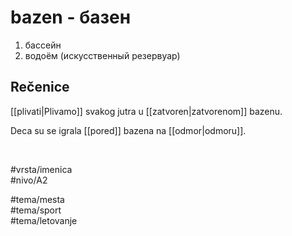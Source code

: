 # bazen - базен

1. бассейн  
2. водоём (искусственный резервуар)

## Rečenice

[[plivati|Plivamo]] svakog jutra u [[zatvoren|zatvorenom]] bazenu.

Deca su se igrala [[pored]] bazena na [[odmor|odmoru]].

<br>

#vrsta/imenica  
#nivo/A2  

#tema/mesta  
#tema/sport  
#tema/letovanje  
